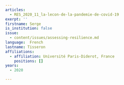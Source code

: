 ```yaml
---
articles:
  - RES_2020_11_la-lecon-de-la-pandemie-de-covid-19
exerpt: ''
firstname: Serge
is_institution: false
issue:
  - content/issues/assessing-resilience.md
language:  French
lastname: Tisseron
affiliations:
  - affiliation: Université Paris-Diderot, France
    positions: []
years:
  - 2020

---
```

